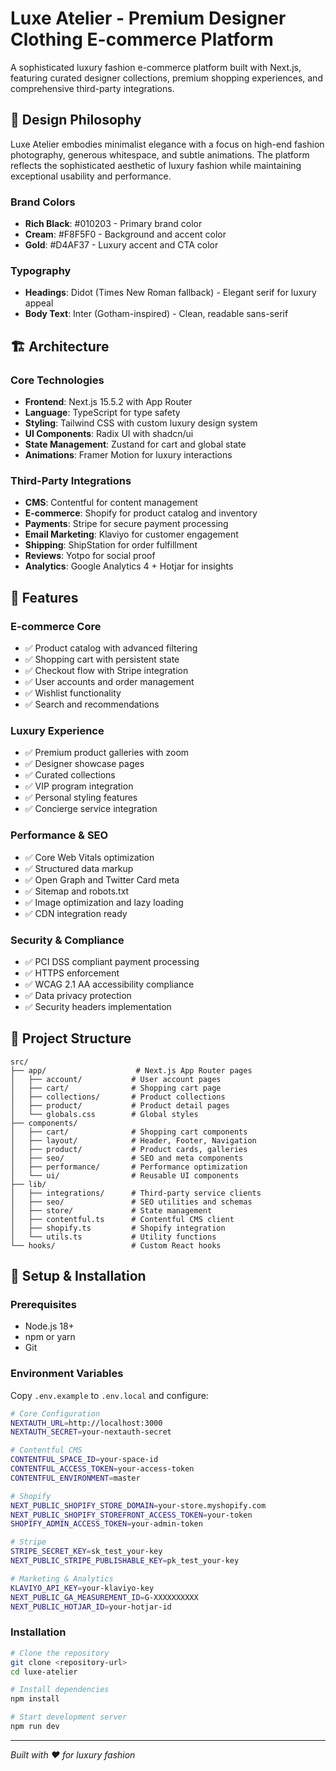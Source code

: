 # Luxe Atelier - Premium Designer Clothing E-commerce Platform

A sophisticated luxury fashion e-commerce platform built with Next.js, featuring curated designer collections, premium shopping experiences, and comprehensive third-party integrations.

## 🎨 Design Philosophy

Luxe Atelier embodies minimalist elegance with a focus on high-end fashion photography, generous whitespace, and subtle animations. The platform reflects the sophisticated aesthetic of luxury fashion while maintaining exceptional usability and performance.

### Brand Colors
- **Rich Black**: #010203 - Primary brand color
- **Cream**: #F8F5F0 - Background and accent color  
- **Gold**: #D4AF37 - Luxury accent and CTA color

### Typography
- **Headings**: Didot (Times New Roman fallback) - Elegant serif for luxury appeal
- **Body Text**: Inter (Gotham-inspired) - Clean, readable sans-serif

## 🏗️ Architecture

### Core Technologies
- **Frontend**: Next.js 15.5.2 with App Router
- **Language**: TypeScript for type safety
- **Styling**: Tailwind CSS with custom luxury design system
- **UI Components**: Radix UI with shadcn/ui
- **State Management**: Zustand for cart and global state
- **Animations**: Framer Motion for luxury interactions

### Third-Party Integrations
- **CMS**: Contentful for content management
- **E-commerce**: Shopify for product catalog and inventory
- **Payments**: Stripe for secure payment processing
- **Email Marketing**: Klaviyo for customer engagement
- **Shipping**: ShipStation for order fulfillment
- **Reviews**: Yotpo for social proof
- **Analytics**: Google Analytics 4 + Hotjar for insights

## 🚀 Features

### E-commerce Core
- ✅ Product catalog with advanced filtering
- ✅ Shopping cart with persistent state
- ✅ Checkout flow with Stripe integration
- ✅ User accounts and order management
- ✅ Wishlist functionality
- ✅ Search and recommendations

### Luxury Experience
- ✅ Premium product galleries with zoom
- ✅ Designer showcase pages
- ✅ Curated collections
- ✅ VIP program integration
- ✅ Personal styling features
- ✅ Concierge service integration

### Performance & SEO
- ✅ Core Web Vitals optimization
- ✅ Structured data markup
- ✅ Open Graph and Twitter Card meta
- ✅ Sitemap and robots.txt
- ✅ Image optimization and lazy loading
- ✅ CDN integration ready

### Security & Compliance
- ✅ PCI DSS compliant payment processing
- ✅ HTTPS enforcement
- ✅ WCAG 2.1 AA accessibility compliance
- ✅ Data privacy protection
- ✅ Security headers implementation

## 📁 Project Structure

```
src/
├── app/                    # Next.js App Router pages
│   ├── account/           # User account pages
│   ├── cart/              # Shopping cart page
│   ├── collections/       # Product collections
│   ├── product/           # Product detail pages
│   └── globals.css        # Global styles
├── components/
│   ├── cart/              # Shopping cart components
│   ├── layout/            # Header, Footer, Navigation
│   ├── product/           # Product cards, galleries
│   ├── seo/               # SEO and meta components
│   ├── performance/       # Performance optimization
│   └── ui/                # Reusable UI components
├── lib/
│   ├── integrations/      # Third-party service clients
│   ├── seo/               # SEO utilities and schemas
│   ├── store/             # State management
│   ├── contentful.ts      # Contentful CMS client
│   ├── shopify.ts         # Shopify integration
│   └── utils.ts           # Utility functions
└── hooks/                 # Custom React hooks
```

## 🔧 Setup & Installation

### Prerequisites
- Node.js 18+ 
- npm or yarn
- Git

### Environment Variables
Copy `.env.example` to `.env.local` and configure:

```bash
# Core Configuration
NEXTAUTH_URL=http://localhost:3000
NEXTAUTH_SECRET=your-nextauth-secret

# Contentful CMS
CONTENTFUL_SPACE_ID=your-space-id
CONTENTFUL_ACCESS_TOKEN=your-access-token
CONTENTFUL_ENVIRONMENT=master

# Shopify
NEXT_PUBLIC_SHOPIFY_STORE_DOMAIN=your-store.myshopify.com
NEXT_PUBLIC_SHOPIFY_STOREFRONT_ACCESS_TOKEN=your-token
SHOPIFY_ADMIN_ACCESS_TOKEN=your-admin-token

# Stripe
STRIPE_SECRET_KEY=sk_test_your-key
NEXT_PUBLIC_STRIPE_PUBLISHABLE_KEY=pk_test_your-key

# Marketing & Analytics
KLAVIYO_API_KEY=your-klaviyo-key
NEXT_PUBLIC_GA_MEASUREMENT_ID=G-XXXXXXXXXX
NEXT_PUBLIC_HOTJAR_ID=your-hotjar-id
```

### Installation
```bash
# Clone the repository
git clone <repository-url>
cd luxe-atelier

# Install dependencies
npm install

# Start development server
npm run dev
```

---

*Built with ❤️ for luxury fashion*
